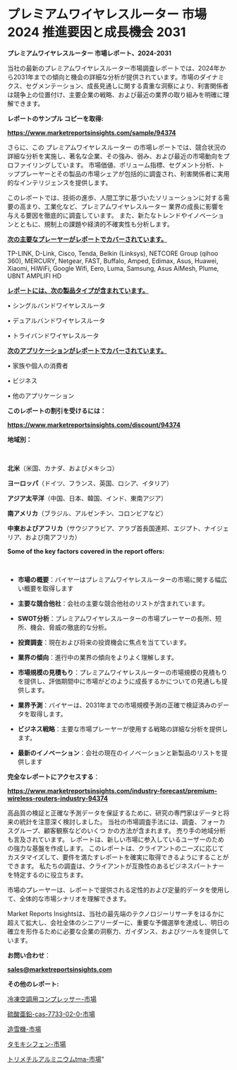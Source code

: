 # プレミアムワイヤレスルーター 市場 2024 推進要因と成長機会 2031

<strong>プレミアムワイヤレスルーター 市場レポート、2024-2031</strong>

当社の最新のプレミアムワイヤレスルーター市場調査レポートでは、2024年から2031年までの傾向と機会の詳細な分析が提供されています。市場のダイナミクス、セグメンテーション、成長見通しに関する貴重な洞察により、利害関係者は競争上の位置付け、主要企業の戦略、および最近の業界の取り組みを明確に理解できます。



<strong>レポートのサンプル コピーを取得:</strong> <a href=https://www.marketreportsinsights.com/sample/94374>

<strong><u>https://www.marketreportsinsights.com/sample/94374</u></strong></a>

さらに、この プレミアムワイヤレスルーター の市場レポートでは、競合状況の詳細な分析を実施し、著名な企業、その強み、弱み、および最近の市場動向をプロファイリングしています。 市場価値、ボリューム指標、セグメント分析、トッププレーヤーとその製品の市場シェアが包括的に調査され、利害関係者に実用的なインテリジェンスを提供します。

このレポートでは、技術の進歩、人間工学に基づいたソリューションに対する需要の高まり、工業化など、プレミアムワイヤレスルーター 業界の成長に影響を与える要因を徹底的に調査しています。 また、新たなトレンドやイノベーションとともに、規制上の課題や経済的不確実性も分析します。



<strong><u>次の主要なプレーヤーがレポートでカバーされています。</u></strong>

TP-LINK, D-Link, Cisco, Tenda, Belkin (Linksys), NETCORE Group (qihoo 360), MERCURY, Netgear, FAST, Buffalo, Amped, Edimax, Asus, Huawei, Xiaomi, HiWiFi, Google Wifi, Eero, Luma, Samsung, Asus AiMesh, Plume, UBNT AMPLIFI HD



<strong><u><b>レポートには、次の製品タイプが含まれています。</b></u></strong>

• シングルバンドワイヤレスルータ

• デュアルバンドワイヤレスルータ

• トライバンドワイヤレスルータ



<strong><u><b>次のアプリケーションがレポートでカバーされています。</b></u></strong>

• 家族や個人の消費者

• ビジネス

• 他のアプリケーション



<strong><b>このレポートの割引を受けるには：</b></strong>

<a href=https://www.marketreportsinsights.com/discount/94374>

<strong><u>https://www.marketreportsinsights.com/discount/94374</u></strong></a>



<strong>地域別：</strong>

<strong> </strong>



<strong>北米</strong>（米国、カナダ、およびメキシコ）



<strong>ヨーロッパ</strong>（ドイツ、フランス、英国、ロシア、イタリア）



<strong>アジア太平洋</strong>（中国、日本、韓国、インド、東南アジア）



<strong>南アメリカ</strong>（ブラジル、アルゼンチン、コロンビアなど）



<strong>中東およびアフリカ</strong>（サウジアラビア、アラブ首長国連邦、エジプト、ナイジェリア、および南アフリカ）



<strong>Some of the key factors covered in the report offers:</strong>

<strong> </strong>
<ul>
  <li>

<strong>市場の概要</strong>：バイヤーはプレミアムワイヤレスルーターの市場に関する幅広い概要を取得します</li>
  <li>

<strong>主要な競合他社</strong>：会社の主要な競合他社のリストが含まれています。</li>
  <li>

<strong>SWOT分析</strong>：プレミアムワイヤレスルーターの市場プレーヤーの長所、短所、機会、脅威の徹底的な分析。</li>
  <li>

<strong>投資調査</strong>：現在および将来の投資機会に焦点を当てています。</li>
  <li>

<strong>業界の傾向</strong>：進行中の業界の傾向をよりよく理解します。</li>
  <li>

<strong>市場規模の見積もり</strong>：プレミアムワイヤレスルーターの市場規模の見積もり を提供し、評価期間中に市場がどのように成長するかについての見通しも提供します。</li>
  <li>

<strong>業界予測</strong>：バイヤーは、2031年までの市場規模予測の正確で検証済みのデータを取得します。</li>
  <li>

<strong>ビジネス戦略</strong>：主要な市場プレーヤーが使用する戦略の詳細な分析を提供します。</li>
  <li>

<strong>最新のイノベーション</strong>：会社の現在のイノベーションと新製品のリストを提供します</li>
</ul>


<strong>完全なレポートにアクセスする</strong>：

<a href=https://www.marketreportsinsights.com/industry-forecast/premium-wireless-routers-industry-94374>

<strong><u>https://www.marketreportsinsights.com/industry-forecast/premium-wireless-routers-industry-94374</u></strong></a>

高品質の検証と正確な予測データを保証するために、研究の専門家はデータと将来の統計を注意深く検討しました。 当社の市場調査手法には、調査、フォーカスグループ、顧客観察などのいくつ かの方法が含まれます。 売り手の地域分析も言及されています。 レポートは、新しい市場に参入しているユーザーのための強力な基盤を作成します。 このレポートは、クライアントのニーズに応じてカスタマイズして、要件を満たすレポートを確実に取得できるようにすることができます。 私たちの調査は、クライアントが互換性のあるビジネスパートナーを特定するのに役立ちます。

市場のプレーヤーは、レポートで提供される定性的および定量的データを使用して、全体的な市場シナリオを理解できます。

Market Reports Insightsは、当社の最先端のテクノロジーリサーチをはるかに超えて拡大し、会社全体のシニアリーダーに、重要な予備選挙を達成し、明日の確立を形作るために必要な企業の洞察力、ガイダンス、およびツールを提供しています。



<strong><b>お問い合わせ</b></strong>：

<a href=mailto:sales@marketreportsinsights.com>

<strong><u>sales@marketreportsinsights.com</u></strong></a>



<strong>その他のレポート:</strong>

<a href=https://www.linkedin.com/pulse/冷凍空調用コンプレッサー-市場-2023-総合分析と事業成長戦略-2030-qfoac/>冷凍空調用コンプレッサー-市場</a>

<a href=https://www.linkedin.com/pulse/硫酸亜鉛-cas-7733-02-0-市場-2030-年までの需要に焦点を当てた-k65ff/>硫酸亜鉛-cas-7733-02-0-市場</a>

<a href=https://www.linkedin.com/pulse/造雪機-市場-2023-総合分析と事業成長戦略-2030-analytics-achievers-24-analysis-s96nf/>造雪機-市場</a>

<a href=https://www.linkedin.com/pulse/タモキシフェン-市場-2030-年までの需要に焦点を当てた-2023-年調査レポート-f8ctf/>タモキシフェン-市場</a>

<a href=https://www.linkedin.com/pulse/トリメチルアルミニウムtma-市場-2023-最新の-cagr-および成長分析-2030-csqdf/>トリメチルアルミニウムtma-市場</a>"

